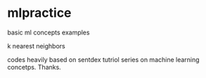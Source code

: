 # mlpractice
basic ml concepts examples

k nearest neighbors

codes heavily based on sentdex tutriol series on machine learning concetps.
Thanks.
